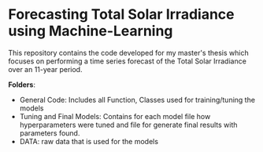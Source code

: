 # Forecasting Total Solar Irradiance using Machine-Learning
This repository contains the code developed for my master's thesis which focuses on performing a time series forecast of the Total Solar Irradiance over an 11-year period. 

**Folders**: 
- General Code: Includes all Function, Classes used for training/tuning the models
- Tuning and Final Models: Contains for each model file how hyperparameters were tuned and file for generate final results with parameters found.
- DATA: raw data that is used for the models

